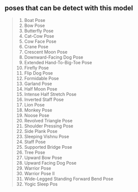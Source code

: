 ## poses that can be detect with this model
>1. Boat Pose
>1. Bow Pose
>1. Butterfly Pose
>1. Cat-Cow Pose
>1. Cow Face Pose
>1. Crane Pose
>1. Crescent Moon Pose
>1. Downward-Facing Dog Pose
>1. Extended Hand-To-Big-Toe Pose
>1. Firefly Pose
>1. Flip Dog Pose
>1. Formidable Pose
>1. Garland Pose
>1. Half Moon Pose
>1. Intense Half Stretch Pose
>1. Inverted Staff Pose
>1. Lion Pose
>1. Monkey Pose
>1. Noose Pose
>1. Revolved Triangle Pose
>1. Shoulder Pressing Pose
>1. Side Plank Pose
>1. Sleeping Vishnu Pose
>1. Staff Pose
>1. Supported Bridge Pose
>1. Tree Pose
>1. Upward Bow Pose
>1. Upward Facing Dog Pose
>1. Warrior Pose
>1. Warrior Pose II
>1. Wide-Legged Standing Forward Bend Pose
>1. Yogic Sleep Pos
